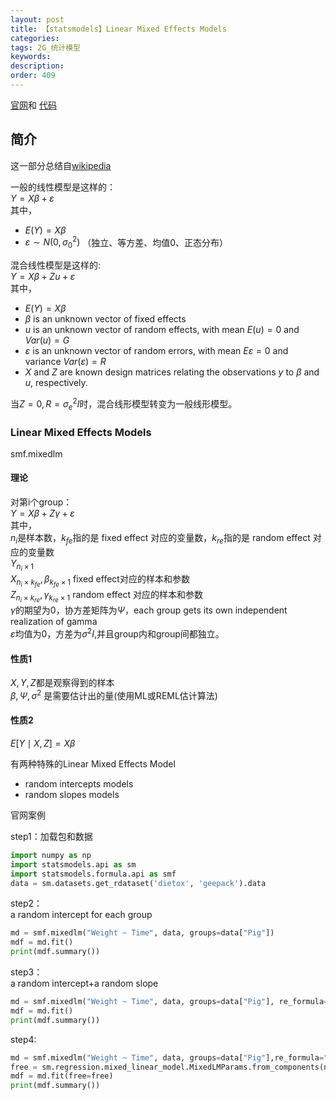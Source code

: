 ```yaml
---
layout: post
title: 【statsmodels】Linear Mixed Effects Models
categories:
tags: 2G_统计模型
keywords:
description:
order: 409
---
```


[官网](https://www.statsmodels.org/stable/examples/index.html)和
[代码](https://www.statsmodels.org/stable/examples/notebooks/generated/recursive_ls.html)


## 简介
这一部分总结自[wikipedia](https://en.wikipedia.org/wiki/Mixed_model)  

一般的线性模型是这样的：  
$Y=X\beta+\varepsilon$  
其中，
- $E(Y)=X\beta$
- $\varepsilon \sim N(0,\sigma_0^2)$ （独立、等方差、均值0、正态分布）


混合线性模型是这样的:  
$Y=X\beta+Zu+\varepsilon$  
其中，  
- $E(Y)=X\beta$
- $\beta$ is an unknown vector of fixed effects
- $u$ is an unknown vector of random effects, with mean $E(u)=0$ and $Var(u)=G$
- $\varepsilon$ is an unknown vector of random errors, with mean $E \varepsilon =0$ and variance $Var(\varepsilon)=R$
- $X$ and $Z$ are known design matrices relating the observations $y$ to $\beta$ and $u$, respectively.



当$Z=0,R=\sigma_e^2 I$时，混合线形模型转变为一般线形模型。



### Linear Mixed Effects Models
smf.mixedlm  


#### 理论  
对第i个group：  
$Y=X\beta+Z\gamma+\varepsilon$  
其中，  
$n_i$是样本数，$k_{fe}$指的是 fixed effect 对应的变量数，$k_{re}$指的是 random effect 对应的变量数  
$Y_{n_i\times 1}$  
$X_{n_i\times k_{fe}},\beta_{k_{fe}\times 1}$ fixed effect对应的样本和参数  
$Z_{n_i\times k_{re}},\gamma_{k_{re}\times1}$ random effect 对应的样本和参数  
$\gamma$的期望为0，协方差矩阵为$\Psi$，each group gets its own independent realization of gamma  
$\varepsilon$均值为0，方差为$\sigma^2 I$,并且group内和group间都独立。  


#### 性质1  
$X,Y,Z$都是观察得到的样本  
$\beta,\Psi,\sigma^2$ 是需要估计出的量(使用ML或REML估计算法)  
#### 性质2
$E[Y\mid X,Z]=X\beta$  




有两种特殊的Linear Mixed Effects Model
- random intercepts models
- random slopes models


官网案例  


step1：加载包和数据  
```py
import numpy as np
import statsmodels.api as sm
import statsmodels.formula.api as smf
data = sm.datasets.get_rdataset('dietox', 'geepack').data
```

step2：  
a random intercept for each group
```py
md = smf.mixedlm("Weight ~ Time", data, groups=data["Pig"])
mdf = md.fit()
print(mdf.summary())
```


step3：  
a random intercept+a random slope
```py
md = smf.mixedlm("Weight ~ Time", data, groups=data["Pig"], re_formula="~Time")
mdf = md.fit()
print(mdf.summary())
```


step4:  
```py
md = smf.mixedlm("Weight ~ Time", data, groups=data["Pig"],re_formula="~Time")
free = sm.regression.mixed_linear_model.MixedLMParams.from_components(np.ones(2),np.eye(2))
mdf = md.fit(free=free)
print(mdf.summary())
```
